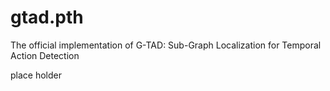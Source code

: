# gtad.pth
The official implementation of G-TAD: Sub-Graph Localization for Temporal Action Detection

place holder
